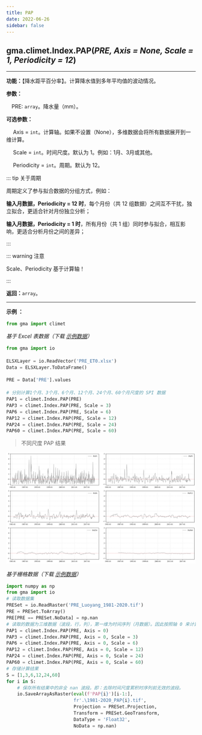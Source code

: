 ```yaml
---
title: PAP
date: 2022-06-26
sidebar: false
---
```


## gma.climet.Index.**PAP**(*PRE, Axis = None, Scale = 1, Periodicity = 12*) <Badge text="1.0.10 +"/>

---

**功能：**【降水距平百分率】。计算降水值到多年平均值的波动情况。

**参数：**

&emsp;PRE: `array`。降水量（mm）。

**可选参数：**

&emsp; Axis = `int`。计算轴。如果不设置（None），多维数据会将所有数据展开到一维计算。

&emsp; Scale = `int`。时间尺度。默认为 1。例如：1月、3月或其他。

&emsp; Periodicity = `int`。周期。默认为 12。

::: tip 关于周期

周期定义了参与拟合数据的分组方式，例如：

**输入月数据，Periodicity = 12 时**，每个月份（共 12 组数据）之间互不干扰，独立拟合，更适合针对月份独立分析；

**输入月数据，Periodicity = 1 时**，所有月份（共 1 组）同时参与拟合，相互影响，更适合分析月份之间的差异；

:::

::: warning 注意

Scale、Periodicity 基于计算轴！

:::

**返回：**`array`。

---

**示例 ：**

```python
from gma import climet
```
*基于 Excel 表数据（下载 [示例数据](/climet/PRE_ET0.xlsx)）*
```python
from gma import io

ELSXLayer = io.ReadVector('PRE_ET0.xlsx')
Data = ELSXLayer.ToDataFrame()

PRE = Data['PRE'].values

# 分别计算1个月、3个月、6个月、12个月、24个月、60个月尺度的 SPI 数据
PAP1 = climet.Index.PAP(PRE)
PAP3 = climet.Index.PAP(PRE, Scale = 3)
PAP6 = climet.Index.PAP(PRE, Scale = 6)
PAP12 = climet.Index.PAP(PRE, Scale = 12)
PAP24 = climet.Index.PAP(PRE, Scale = 24)
PAP60 = climet.Index.PAP(PRE, Scale = 60)
```
> 不同尺度 PAP 结果

![](/climet/PAPPlot.svg)

*基于栅格数据（下载 [示例数据](/climet/PRE_ET0.7z)）*

```python
import numpy as np
from gma import io
# 读取数据集
PRESet = io.ReadRaster('PRE_Luoyang_1981-2020.tif')
PRE = PRESet.ToArray()
PRE[PRE == PRESet.NoData] = np.nan
# 读取的数据为三维数据（波段，行，列），第一维为时间序列（月数据）。因此按照轴 0 来计算
PAP1 = climet.Index.PAP(PRE, Axis = 0)
PAP3 = climet.Index.PAP(PRE, Axis = 0, Scale = 3)
PAP6 = climet.Index.PAP(PRE, Axis = 0, Scale = 6)
PAP12 = climet.Index.PAP(PRE, Axis = 0, Scale = 12)
PAP24 = climet.Index.PAP(PRE, Axis = 0, Scale = 24)
PAP60 = climet.Index.PAP(PRE, Axis = 0, Scale = 60)
# 存储计算结果
S = [1,3,6,12,24,60]
for i in S:
	# 保存所有结果中的非全 nan 波段。即：去除时间尺度累积时序列前无效的波段。
    io.SaveArrayAsRaster(eval(f'PAP{i}')[i-1:],
                         fr'.\1981-2020_PAP{i}.tif', 
                         Projection = PRESet.Projection,
                         Transform = PRESet.GeoTransform, 
                         DataType = 'Float32', 
                         NoData = np.nan)  
```

